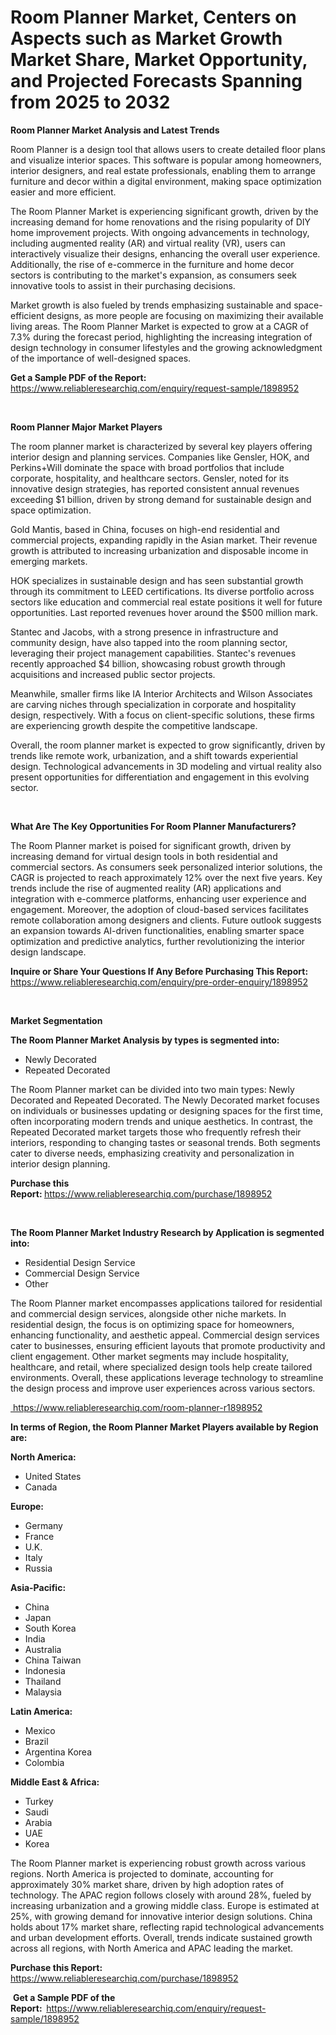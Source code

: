 <p><h1>Room Planner Market, Centers on Aspects such as Market Growth Market Share, Market Opportunity, and Projected Forecasts Spanning from 2025 to 2032</h1></p><p><strong>Room Planner Market Analysis and Latest Trends</strong></p>
<p><p>Room Planner is a design tool that allows users to create detailed floor plans and visualize interior spaces. This software is popular among homeowners, interior designers, and real estate professionals, enabling them to arrange furniture and decor within a digital environment, making space optimization easier and more efficient.</p><p>The Room Planner Market is experiencing significant growth, driven by the increasing demand for home renovations and the rising popularity of DIY home improvement projects. With ongoing advancements in technology, including augmented reality (AR) and virtual reality (VR), users can interactively visualize their designs, enhancing the overall user experience. Additionally, the rise of e-commerce in the furniture and home decor sectors is contributing to the market's expansion, as consumers seek innovative tools to assist in their purchasing decisions.</p><p>Market growth is also fueled by trends emphasizing sustainable and space-efficient designs, as more people are focusing on maximizing their available living areas. The Room Planner Market is expected to grow at a CAGR of 7.3% during the forecast period, highlighting the increasing integration of design technology in consumer lifestyles and the growing acknowledgment of the importance of well-designed spaces.</p></p>
<p><strong>Get a Sample PDF of the Report:&nbsp;</strong> <a href="https://www.reliableresearchiq.com/enquiry/request-sample/1898952?utm_campaign=2942&utm_medium=2&utm_source=Github&utm_content=ia&utm_term=19042025&utm_id=room-planner">https://www.reliableresearchiq.com/enquiry/request-sample/1898952</a></p>
<p>&nbsp;</p>
<p><strong>Room Planner Major Market Players</strong></p>
<p><p>The room planner market is characterized by several key players offering interior design and planning services. Companies like Gensler, HOK, and Perkins+Will dominate the space with broad portfolios that include corporate, hospitality, and healthcare sectors. Gensler, noted for its innovative design strategies, has reported consistent annual revenues exceeding $1 billion, driven by strong demand for sustainable design and space optimization.</p><p>Gold Mantis, based in China, focuses on high-end residential and commercial projects, expanding rapidly in the Asian market. Their revenue growth is attributed to increasing urbanization and disposable income in emerging markets.</p><p>HOK specializes in sustainable design and has seen substantial growth through its commitment to LEED certifications. Its diverse portfolio across sectors like education and commercial real estate positions it well for future opportunities. Last reported revenues hover around the $500 million mark.</p><p>Stantec and Jacobs, with a strong presence in infrastructure and community design, have also tapped into the room planning sector, leveraging their project management capabilities. Stantec's revenues recently approached $4 billion, showcasing robust growth through acquisitions and increased public sector projects.</p><p>Meanwhile, smaller firms like IA Interior Architects and Wilson Associates are carving niches through specialization in corporate and hospitality design, respectively. With a focus on client-specific solutions, these firms are experiencing growth despite the competitive landscape.</p><p>Overall, the room planner market is expected to grow significantly, driven by trends like remote work, urbanization, and a shift towards experiential design. Technological advancements in 3D modeling and virtual reality also present opportunities for differentiation and engagement in this evolving sector.</p></p>
<p>&nbsp;</p>
<p><strong>What Are The Key Opportunities For Room Planner Manufacturers?</strong></p>
<p><p>The Room Planner market is poised for significant growth, driven by increasing demand for virtual design tools in both residential and commercial sectors. As consumers seek personalized interior solutions, the CAGR is projected to reach approximately 12% over the next five years. Key trends include the rise of augmented reality (AR) applications and integration with e-commerce platforms, enhancing user experience and engagement. Moreover, the adoption of cloud-based services facilitates remote collaboration among designers and clients. Future outlook suggests an expansion towards AI-driven functionalities, enabling smarter space optimization and predictive analytics, further revolutionizing the interior design landscape.</p></p>
<p><strong>Inquire or Share Your Questions If Any Before Purchasing This Report:</strong> <a href="https://www.reliableresearchiq.com/enquiry/pre-order-enquiry/1898952?utm_campaign=2942&utm_medium=2&utm_source=Github&utm_content=ia&utm_term=19042025&utm_id=room-planner">https://www.reliableresearchiq.com/enquiry/pre-order-enquiry/1898952</a></p>
<p>&nbsp;</p>
<p><strong>Market Segmentation</strong></p>
<p><strong>The Room Planner Market Analysis by types is segmented into:</strong></p>
<p><ul><li>Newly Decorated</li><li>Repeated Decorated</li></ul></p>
<p><p>The Room Planner market can be divided into two main types: Newly Decorated and Repeated Decorated. The Newly Decorated market focuses on individuals or businesses updating or designing spaces for the first time, often incorporating modern trends and unique aesthetics. In contrast, the Repeated Decorated market targets those who frequently refresh their interiors, responding to changing tastes or seasonal trends. Both segments cater to diverse needs, emphasizing creativity and personalization in interior design planning.</p></p>
<p><strong>Purchase this Report:&nbsp;</strong><a href="https://www.reliableresearchiq.com/purchase/1898952?utm_campaign=2942&utm_medium=2&utm_source=Github&utm_content=ia&utm_term=19042025&utm_id=room-planner">https://www.reliableresearchiq.com/purchase/1898952</a></p>
<p>&nbsp;</p>
<p><strong>The Room Planner Market Industry Research by Application is segmented into:</strong></p>
<p><ul><li>Residential Design Service</li><li>Commercial Design Service</li><li>Other</li></ul></p>
<p><p>The Room Planner market encompasses applications tailored for residential and commercial design services, alongside other niche markets. In residential design, the focus is on optimizing space for homeowners, enhancing functionality, and aesthetic appeal. Commercial design services cater to businesses, ensuring efficient layouts that promote productivity and client engagement. Other market segments may include hospitality, healthcare, and retail, where specialized design tools help create tailored environments. Overall, these applications leverage technology to streamline the design process and improve user experiences across various sectors.</p></p>
<p><a href="https://www.reliableresearchiq.com/room-planner-r1898952?utm_campaign=2942&utm_medium=2&utm_source=Github&utm_content=ia&utm_term=19042025&utm_id=room-planner">&nbsp;https://www.reliableresearchiq.com/room-planner-r1898952</a></p>
<p><strong>In terms of Region, the Room Planner Market Players available by Region are:</strong></p>
<p>
    <p> <strong> North America: </strong>
        <ul>
            <li>United States</li>
            <li>Canada</li>
        </ul>
        </p> 
    <p> <strong> Europe: </strong>
        <ul>
            <li>Germany</li>
            <li>France</li>
            <li>U.K.</li>
            <li>Italy</li>
            <li>Russia</li>
        </ul>
        </p> 
    <p> <strong> Asia-Pacific: </strong>
        <ul>
            <li>China</li>
            <li>Japan</li>
            <li>South Korea</li>
            <li>India</li>
            <li>Australia</li>
            <li>China Taiwan</li>
            <li>Indonesia</li>
            <li>Thailand</li>
            <li>Malaysia</li>
        </ul>
        </p> 
    <p> <strong> Latin America: </strong>
        <ul>
            <li>Mexico</li>
            <li>Brazil</li>
            <li>Argentina Korea</li>
            <li>Colombia</li>
        </ul>
        </p> 
    <p> <strong> Middle East & Africa: </strong>
        <ul>
            <li>Turkey</li>
            <li>Saudi</li>
            <li>Arabia</li>
            <li>UAE</li>
            <li>Korea</li>
        </ul>
    </p>
    </p>
<p><p>The Room Planner market is experiencing robust growth across various regions. North America is projected to dominate, accounting for approximately 30% market share, driven by high adoption rates of technology. The APAC region follows closely with around 28%, fueled by increasing urbanization and a growing middle class. Europe is estimated at 25%, with growing demand for innovative interior design solutions. China holds about 17% market share, reflecting rapid technological advancements and urban development efforts. Overall, trends indicate sustained growth across all regions, with North America and APAC leading the market.</p></p>
<p><strong>Purchase this Report: </strong><a href="https://www.reliableresearchiq.com/purchase/1898952?utm_campaign=2942&utm_medium=2&utm_source=Github&utm_content=ia&utm_term=19042025&utm_id=room-planner">https://www.reliableresearchiq.com/purchase/1898952</a></p>
<p>&nbsp;<strong>Get a Sample PDF of the Report:&nbsp;&nbsp;</strong><a href="https://www.reliableresearchiq.com/enquiry/request-sample/1898952?utm_campaign=2942&utm_medium=2&utm_source=Github&utm_content=ia&utm_term=19042025&utm_id=room-planner">https://www.reliableresearchiq.com/enquiry/request-sample/1898952</a></p>
<p><strong></strong></p>
<p><p></p><p></p><p></p></p>